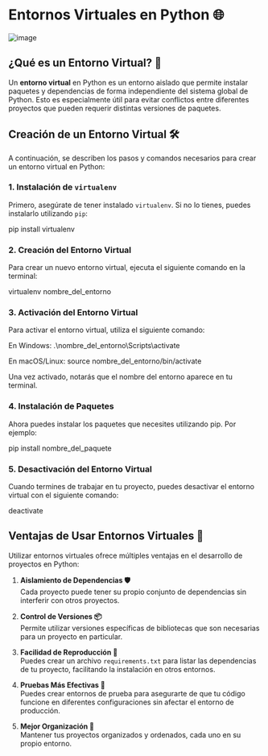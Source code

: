 # Entornos Virtuales en Python 🌐

![image](https://github.com/user-attachments/assets/ba003c12-9395-42a7-a654-d0f50c028906)

## ¿Qué es un Entorno Virtual? 🤔

Un **entorno virtual** en Python es un entorno aislado que permite instalar paquetes y dependencias de forma independiente del sistema global de Python. Esto es especialmente útil para evitar conflictos entre diferentes proyectos que pueden requerir distintas versiones de paquetes.

## Creación de un Entorno Virtual 🛠️

A continuación, se describen los pasos y comandos necesarios para crear un entorno virtual en Python:

### 1. Instalación de `virtualenv`

Primero, asegúrate de tener instalado `virtualenv`. Si no lo tienes, puedes instalarlo utilizando `pip`:

pip install virtualenv

### 2. Creación del Entorno Virtual
Para crear un nuevo entorno virtual, ejecuta el siguiente comando en la terminal:

virtualenv nombre_del_entorno

### 3. Activación del Entorno Virtual
Para activar el entorno virtual, utiliza el siguiente comando:

En Windows: .\nombre_del_entorno\Scripts\activate

En macOS/Linux: source nombre_del_entorno/bin/activate

Una vez activado, notarás que el nombre del entorno aparece en tu terminal.

### 4. Instalación de Paquetes
Ahora puedes instalar los paquetes que necesites utilizando pip. Por ejemplo:

pip install nombre_del_paquete

### 5. Desactivación del Entorno Virtual
Cuando termines de trabajar en tu proyecto, puedes desactivar el entorno virtual con el siguiente comando:

deactivate

## Ventajas de Usar Entornos Virtuales 🚀

Utilizar entornos virtuales ofrece múltiples ventajas en el desarrollo de proyectos en Python:

1. **Aislamiento de Dependencias 🛡️**  
   Cada proyecto puede tener su propio conjunto de dependencias sin interferir con otros proyectos.

2. **Control de Versiones 📦**  
   Permite utilizar versiones específicas de bibliotecas que son necesarias para un proyecto en particular.

3. **Facilidad de Reproducción 🔄**  
   Puedes crear un archivo `requirements.txt` para listar las dependencias de tu proyecto, facilitando la instalación en otros entornos.

4. **Pruebas Más Efectivas 🧪**  
   Puedes crear entornos de prueba para asegurarte de que tu código funcione en diferentes configuraciones sin afectar el entorno de producción.

5. **Mejor Organización 📂**  
   Mantener tus proyectos organizados y ordenados, cada uno en su propio entorno.

